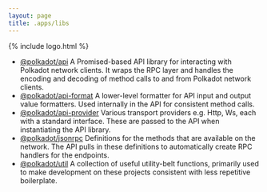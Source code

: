 ```yaml
---
layout: page
title: .apps/libs
---
```


{% include logo.html %}

<div class="grid rows"></div>

- [@polkadot/api](https://github.com/polkadot-js/api) A Promised-based API library for interacting with Polkadot network clients. It wraps the RPC layer and handles the encoding and decoding of method calls to and from Polkadot network clients.
- [@polkadot/api-format](https://github.com/polkadot-js/api-format) A lower-level formatter for API input and output value formatters. Used internally in the API for consistent method calls.
- [@polkadot/api-provider](https://github.com/polkadot-js/api-provider) Various transport providers e.g. Http, Ws, each with a standard interface. These are passed to the API when instantiating the API library.
- [@polkadot/jsonrpc](https://github.com/polkadot-js/jsonrpc) Definitions for the methods that are available on the network. The API pulls in these definitions to automatically create RPC handlers for the endpoints.
- [@polkadot/util](https://github.com/polkadot-js/util) A collection of useful utility-belt functions, primarily used to make development on these projects consistent with less repetitive boilerplate.
